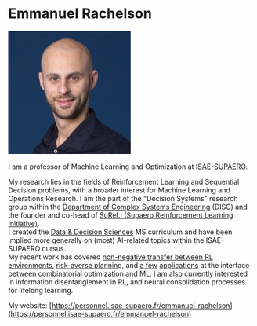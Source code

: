 # Emmanuel Rachelson

![Photo](img/erachelson.jpg)

I am a professor of Machine Learning and Optimization at [ISAE-SUPAERO](https://www.isae-supaero.fr).

My research lies in the fields of Reinforcement Learning and Sequential Decision problems, with a broader interest for Machine Learning and Operations Research. I am the part of the "Decision Systems" research group within the [Department of Complex Systems Engineering](https://www.isae-supaero.fr/en/research/departments/department-of-complex-systems-engineering-disc-94/department-of-complex-systems-engineering-disc/) (DISC) and the founder and co-head of [SuReLI (Supaero Reinforcement Learning Initiative)](https://SuReLI.github.io).  
I created the [Data & Decision Sciences](https://SupaeroDataScience.github.io) MS curriculum and have been implied more generally on (most) AI-related topics within the ISAE-SUPAERO cursus.  
My recent work has covered [non-negative transfer between RL environments](https://arxiv.org/abs/2001.05411), [risk-averse planning](https://arxiv.org/abs/1904.10090), and [a few](https://www.sciencedirect.com/science/article/pii/S2192437620301539) [applications](http://icrat.org/ICRAT/seminarContent/2020/papers/ICRAT2020_paper_24.pdf) at the interface between combinatorial optimization and ML. I am also currently interested in information disentanglement in RL, and neural consolidation processes for lifelong learning.

My website: [https://personnel.isae-supaero.fr/emmanuel-rachelson](https://personnel.isae-supaero.fr/emmanuel-rachelson)
